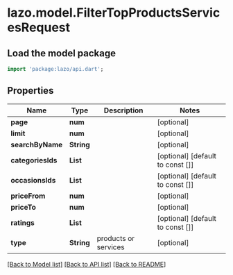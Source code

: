 # lazo.model.FilterTopProductsServicesRequest

## Load the model package
```dart
import 'package:lazo/api.dart';
```

## Properties
Name | Type | Description | Notes
------------ | ------------- | ------------- | -------------
**page** | **num** |  | [optional] 
**limit** | **num** |  | [optional] 
**searchByName** | **String** |  | [optional] 
**categoriesIds** | **List<num>** |  | [optional] [default to const []]
**occasionsIds** | **List<num>** |  | [optional] [default to const []]
**priceFrom** | **num** |  | [optional] 
**priceTo** | **num** |  | [optional] 
**ratings** | **List<String>** |  | [optional] [default to const []]
**type** | **String** | products or services | [optional] 

[[Back to Model list]](../README.md#documentation-for-models) [[Back to API list]](../README.md#documentation-for-api-endpoints) [[Back to README]](../README.md)


